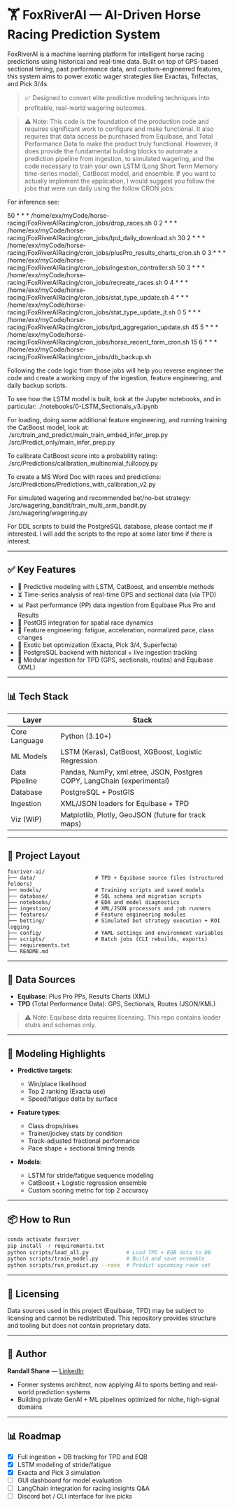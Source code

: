 # 🏋️ FoxRiverAI — AI-Driven Horse Racing Prediction System

FoxRiverAI is a machine learning platform for intelligent horse racing predictions using historical and real-time data. Built on top of GPS-based sectional timing, past performance data, and custom-engineered features, this system aims to power exotic wager strategies like Exactas, Trifectas, and Pick 3/4s.

> 📈 Designed to convert elite predictive modeling techniques into profitable, real-world wagering outcomes.

> ⚠️ Note: This code is the foundation of the production code and requires significant work to configure and make functional. It also requires that data access be purchased from Equibase, and Total Performance Data to make the product truly functional. However, it does provide the fundamental building blocks to automate a prediction pipeline from ingestion, to simulated wagering, and the code necessary to train your own LSTM (Long Short Term Memory time-series model), CatBoost model, and ensemble. If you want to actually implement the application, I would suggest you follow the jobs that were run daily using the follow CRON jobs:

For inference see:

50 * * * /home/exx/myCode/horse-racing/FoxRiverAIRacing/cron_jobs/drop_races.sh 
0 2 * * * /home/exx/myCode/horse-racing/FoxRiverAIRacing/cron_jobs/tpd_daily_download.sh 
30 2 * * * /home/exx/myCode/horse-racing/FoxRiverAIRacing/cron_jobs/plusPro_results_charts_cron.sh 
0 3 * * * /home/exx/myCode/horse-racing/FoxRiverAIRacing/cron_jobs/ingestion_controller.sh 
50 3 * * * /home/exx/myCode/horse-racing/FoxRiverAIRacing/cron_jobs/recreate_races.sh
0 4 * * * /home/exx/myCode/horse-racing/FoxRiverAIRacing/cron_jobs/stat_type_update.sh 
4 * * * /home/exx/myCode/horse-racing/FoxRiverAIRacing/cron_jobs/stat_type_update_jt.sh 
0 5 * * * /home/exx/myCode/horse-racing/FoxRiverAIRacing/cron_jobs/tpd_aggregation_update.sh 
45 5 * * * /home/exx/myCode/horse-racing/FoxRiverAIRacing/cron_jobs/horse_recent_form_cron.sh
15 6 * * * /home/exx/myCode/horse-racing/FoxRiverAIRacing/cron_jobs/db_backup.sh 

Following the code logic from those jobs will help you reverse engineer the code and create a working copy
of the ingestion, feature engineering, and daily backup scripts.

To see how the LSTM model is built, look at the Jupyter notebooks, and in particular:
./notebooks/0-LSTM_Sectionals_v3.ipynb

For loading, doing some additional feature engineering, and running training the CatBoost model, look at:
./src/train_and_predict/main_train_embed_infer_prep.py 
./src/Predict_only/main_infer_prep.py

To calibrate CatBoost score into a probability rating:
./src/Predictions/calibration_multinomial_fullcopy.py

To create a MS Word Doc with races and predictions:
./src/Predictions/Predictions_with_calibration_v2.py

For simulated wagering and recommended bet/no-bet strategy:
./src/wagering_bandit/train_multi_arm_bandit.py
./src/wagering/wagering.py

For DDL scripts to build the PostgreSQL database, please contact me if interested. I will add the scripts
to the repo at some later time if there is interest. 


---

## ✅ Key Features

* 🧠 Predictive modeling with LSTM, CatBoost, and ensemble methods
* ⏳ Time-series analysis of real-time GPS and sectional data (via TPD)
* 📊 Past performance (PP) data ingestion from Equibase Plus Pro and Results
* 📍 PostGIS integration for spatial race dynamics
* 🔬 Feature engineering: fatigue, acceleration, normalized pace, class changes
* 🏇 Exotic bet optimization (Exacta, Pick 3/4, Superfecta)
* 📂 PostgreSQL backend with historical + live ingestion tracking
* 📀 Modular ingestion for TPD (GPS, sectionals, routes) and Equibase (XML)

---

## 📊 Tech Stack

| Layer         | Stack                                                                   |
| ------------- | ----------------------------------------------------------------------- |
| Core Language | Python (3.10+)                                                          |
| ML Models     | LSTM (Keras), CatBoost, XGBoost, Logistic Regression                    |
| Data Pipeline | Pandas, NumPy, xml.etree, JSON, Postgres COPY, LangChain (experimental) |
| Database      | PostgreSQL + PostGIS                                                    |
| Ingestion     | XML/JSON loaders for Equibase + TPD                                     |
| Viz (WIP)     | Matplotlib, Plotly, GeoJSON (future for track maps)                     |

---

## 📁 Project Layout

```
foxriver-ai/
├── data/                   # TPD + Equibase source files (structured folders)
├── models/                 # Training scripts and saved models
├── database/               # SQL schema and migration scripts
├── notebooks/              # EDA and model diagnostics
├── ingestion/              # XML/JSON processors and job runners
├── features/               # Feature engineering modules
├── betting/                # Simulated bet strategy execution + ROI logging
├── config/                 # YAML settings and environment variables
├── scripts/                # Batch jobs (CLI rebuilds, exports)
├── requirements.txt
└── README.md
```

---

## 🔄 Data Sources

* **Equibase**: Plus Pro PPs, Results Charts (XML)
* **TPD** (Total Performance Data): GPS, Sectionals, Routes (JSON/KML)

> ⚠️ Note: Equibase data requires licensing. This repo contains loader stubs and schemas only.

---

## 🧠 Modeling Highlights

* **Predictive targets**:

  * Win/place likelihood
  * Top 2 ranking (Exacta use)
  * Speed/fatigue delta by surface
* **Feature types**:

  * Class drops/rises
  * Trainer/jockey stats by condition
  * Track-adjusted fractional performance
  * Pace shape + sectional timing trends
* **Models**:

  * LSTM for stride/fatigue sequence modeling
  * CatBoost + Logistic regression ensemble
  * Custom scoring metric for top 2 accuracy

---

## 📦 How to Run

```bash
conda activate foxriver
pip install -r requirements.txt
python scripts/load_all.py            # Load TPD + EQB data to DB
python scripts/train_model.py         # Build and save ensemble
python scripts/run_predict.py --race  # Predict upcoming race set
```

---

## 🔐 Licensing

Data sources used in this project (Equibase, TPD) may be subject to licensing and cannot be redistributed. This repository provides structure and tooling but does not contain proprietary data.

---

## 👤 Author

**Randall Shane** — [LinkedIn](https://www.linkedin.com/in/randall-shane/)

* Former systems architect, now applying AI to sports betting and real-world prediction systems
* Building private GenAI + ML pipelines optimized for niche, high-signal domains

---

## 📊 Roadmap

* [x] Full ingestion + DB tracking for TPD and EQB
* [x] LSTM modeling of stride/fatigue
* [x] Exacta and Pick 3 simulation
* [ ] GUI dashboard for model evaluation
* [ ] LangChain integration for racing insights Q\&A
* [ ] Discord bot / CLI interface for live picks
